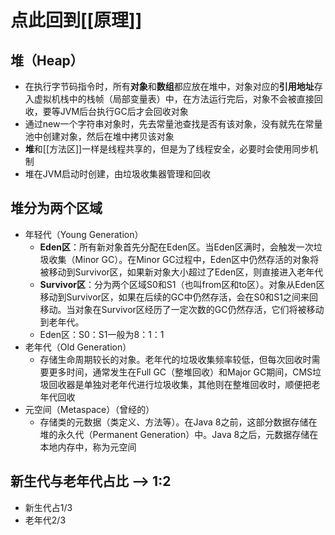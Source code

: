 # 点此回到[[原理]]

## 堆（Heap）
- 在执行字节码指令时，所有**对象**和**数组**都应放在堆中，对象对应的**引用地址**存入虚拟机栈中的栈帧（局部变量表）中，在方法运行完后，对象不会被直接回收，要等JVM后台执行GC后才会回收对象
- 通过new一个字符串对象时，先去常量池查找是否有该对象，没有就先在常量池中创建对象，然后在堆中拷贝该对象
- **堆**和[[方法区]]一样是线程共享的，但是为了线程安全，必要时会使用同步机制
- 堆在JVM启动时创建，由垃圾收集器管理和回收

## 堆分为两个区域
- 年轻代（Young Generation）
	- **Eden区**：所有新对象首先分配在Eden区。当Eden区满时，会触发一次垃圾收集（Minor GC）。在Minor GC过程中，Eden区中仍然存活的对象将被移动到Survivor区，如果新对象大小超过了Eden区，则直接进入老年代
	- **Survivor区**：分为两个区域S0和S1（也叫from区和to区）。对象从Eden区移动到Survivor区，如果在后续的GC中仍然存活，会在S0和S1之间来回移动。当对象在Survivor区经历了一定次数的GC仍然存活，它们将被移动到老年代。
	- Eden区：S0：S1一般为8：1：1
- 老年代（Old Generation）
	- 存储生命周期较长的对象。老年代的垃圾收集频率较低，但每次回收时需要更多时间，通常发生在Full GC（整堆回收）和Major GC期间，CMS垃圾回收器是单独对老年代进行垃圾收集，其他则在整堆回收时，顺便把老年代回收
- 元空间（Metaspace）（曾经的）
	- 存储类的元数据（类定义、方法等）。在Java 8之前，这部分数据存储在堆的永久代（Permanent Generation）中。Java 8之后，元数据存储在本地内存中，称为元空间


## 新生代与老年代占比   -->  1:2
- 新生代占1/3
- 老年代2/3